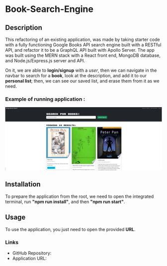 # Book-Search-Engine

## Description 
This refactoring of an existing application, was made by taking starter code with a fully functioning Google Books API search engine built with a RESTful API, and refactor it to be a GraphQL API built with Apollo Server. The app was built using the MERN stack with a React front end, MongoDB database, and Node.js/Express.js server and API.

On it, we are able to **login/signup** with a *user*, then we can navigate in the navbar to search for a **book**, look at the description, and add it to our **personal list**; then, we can see our saved list, and erase them from it as we need.

### Example of running application :
![Image of how the app should look like while running](/Assets/searchBooksTestImage.png)

## Installation
To prepare the application from the root, we need to open the integrated terminal, run **"npm run install"**, and then **"npm run start"**.

## Usage
To use the application, you just need to open the provided **URL**.

###  Links
- GitHub Repository:
- Application URL:

